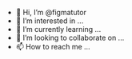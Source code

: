 - 👋 Hi, I’m @figmatutor
- 👀 I’m interested in ...
- 🌱 I’m currently learning ...
- 💞️ I’m looking to collaborate on ...
- 📫 How to reach me ...

<!---
figmatutor/figmatutor is a ✨ special ✨ repository because its `README.md` (this file) appears on your GitHub profile.
You can click the Preview link to take a look at your changes.
--->
